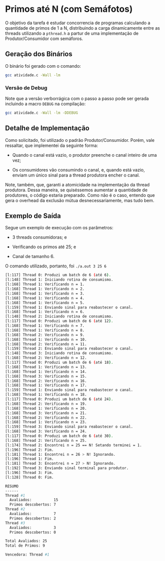 # Primos até N (com Semáfotos)

O objetivo da tarefa é estudar concorrencia de programas calculando a quantidade de primos de 1 a N, distribuindo a carga dinamicamente entre as threads utilizando a `pthread.h` a partur de uma implementação de Produtor/Consumidor com semáforos.

## Geração dos Binários

O binário foi gerado com o comando:

```sh
gcc atividade.c -Wall -lm
```

### Versão de Debug

Note que a versão verborrágica com o passo a passo pode ser gerada incluindo a macro `DEBUG` na compilação:

```sh
gcc atividade.c -Wall -lm -DDEBUG
```

## Detalhe de Implementação

Como solicitado, foi utilizado o padrão Produtor/Consumidor. 
Porém, vale ressaltar, que implementei da seguinte forma:

- Quando o canal está vazio, o produtor preenche o canal inteiro de uma vez;

- Os consumidores vão consumindo o canal, e, quando está vazio, enviam um único sinal para a thread produtora encher o canal.

Note, também, que, garanti a atomicidade na implementação da thread produtora. 
Dessa maneira, se quiséssemos aumentar a quantidade de produtores, o código estaria preparado.
Como não é o caso, entendo que gera o overhead da exclusão mútua desnecessariamente, mas tudo bem.

## Exemplo de Saída

Segue um exemplo de execução com os parâmetros:

- 3 threads consumidoras; e

- Verificando os primos até 25; e

- Canal de tamanho 6.

O comando utilizado, portanto, foi `./a.out 3 25 6`

```bash
[l:117] Thread 0: Produzi um batch de 6 (até 6).
[l:148] Thread 1: Iniciando rotina de consumismo.
[l:168] Thread 1: Verificando n = 1.
[l:168] Thread 1: Verificando n = 2.
[l:168] Thread 1: Verificando n = 3.
[l:168] Thread 1: Verificando n = 4.
[l:168] Thread 1: Verificando n = 5.
[l:159] Thread 1: Enviando sinal para reabastecer o canal.
[l:168] Thread 1: Verificando n = 6.
[l:148] Thread 2: Iniciando rotina de consumismo.
[l:117] Thread 0: Produzi um batch de 6 (até 12).
[l:168] Thread 1: Verificando n = 7.
[l:168] Thread 1: Verificando n = 8.
[l:168] Thread 2: Verificando n = 9.
[l:168] Thread 1: Verificando n = 10.
[l:168] Thread 2: Verificando n = 11.
[l:159] Thread 2: Enviando sinal para reabastecer o canal.
[l:148] Thread 3: Iniciando rotina de consumismo.
[l:168] Thread 2: Verificando n = 12.
[l:117] Thread 0: Produzi um batch de 6 (até 18).
[l:168] Thread 1: Verificando n = 13.
[l:168] Thread 1: Verificando n = 14.
[l:168] Thread 3: Verificando n = 15.
[l:168] Thread 2: Verificando n = 16.
[l:168] Thread 1: Verificando n = 17.
[l:159] Thread 1: Enviando sinal para reabastecer o canal.
[l:168] Thread 1: Verificando n = 18.
[l:117] Thread 0: Produzi um batch de 6 (até 24).
[l:168] Thread 2: Verificando n = 19.
[l:168] Thread 1: Verificando n = 20.
[l:168] Thread 3: Verificando n = 21.
[l:168] Thread 2: Verificando n = 22.
[l:168] Thread 1: Verificando n = 23.
[l:159] Thread 3: Enviando sinal para reabastecer o canal.
[l:168] Thread 3: Verificando n = 24.
[l:117] Thread 0: Produzi um batch de 6 (até 30).
[l:168] Thread 2: Verificando n = 25.
[l:174] Thread 2: Encontrei n = 25 == N! Setando terminei = 1.
[l:196] Thread 2: Fim.
[l:181] Thread 1: Encontrei n = 26 > N! Ignorando.
[l:196] Thread 1: Fim.
[l:181] Thread 3: Encontrei n = 27 > N! Ignorando.
[l:192] Thread 3: Enviando sinal terminal para produtor.
[l:196] Thread 3: Fim.
[l:128] Thread 0: Fim.

RESUMO
------
Thread #1
  Avaliados:          15
  Primos descobertos: 7
Thread #2
  Avaliados:          7
  Primos descobertos: 2
Thread #3
  Avaliados:          3
  Primos descobertos: 0

Total Avaliados: 25
Total de Primos: 9

Vencedora: Thread #1
```
